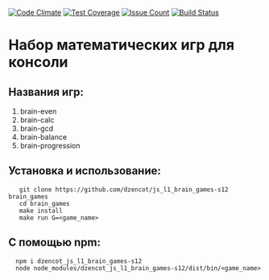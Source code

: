 [![Code
Climate](https://codeclimate.com/github/dzencot/js_l1_brain_games-s12/badges/gpa.svg)](https://codeclimate.com/github/dzencot/js_l1_brain_games-s12)
[![Test
Coverage](https://codeclimate.com/github/dzencot/js_l1_brain_games-s12/badges/coverage.svg)](https://codeclimate.com/github/dzencot/js_l1_brain_games-s12/coverage)
[![Issue
Count](https://codeclimate.com/github/dzencot/js_l1_brain_games-s12/badges/issue_count.svg)](https://codeclimate.com/github/dzencot/js_l1_brain_games-s12)
[![Build
Status](https://travis-ci.org/dzencot/js_l1_brain_games-s12.svg?branch=features)](https://travis-ci.org/dzencot/js_l1_brain_games-s12)
# Набор математических игр для консоли #

## Названия игр: ##
1. brain-even
2. brain-calc
3. brain-gcd
4. brain-balance
5. brain-progression

## Установка и использование: ##
```
   git clone https://github.com/dzencot/js_l1_brain_games-s12 brain_games
   cd brain_games
   make install
   make run G=<game_name>
```
## С помощью npm: ##
```
  npm i dzencot_js_l1_brain_games-s12
  node node_modules/dzencot_js_l1_brain_games-s12/dist/bin/<game_name>
```

